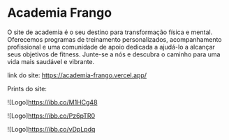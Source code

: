
# Academia Frango




O site de academia é o seu destino para transformação física e mental. Oferecemos programas de treinamento personalizados, acompanhamento profissional e uma comunidade de apoio dedicada a ajudá-lo a alcançar seus objetivos de fitness. Junte-se a nós e descubra o caminho para uma vida mais saudável e vibrante.




link do site: https://academia-frango.vercel.app/

Prints do site:


![Logo]https://ibb.co/M1HCg48

![Logo]https://ibb.co/Pz6pTR0

![Logo]https://ibb.co/vDpLpdq

